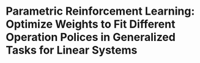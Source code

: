 # Parametric Reinforcement Learning: Optimize Weights to Fit Different Operation Polices in Generalized Tasks for Linear Systems 

